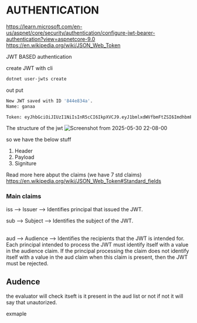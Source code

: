 # AUTHENTICATION

https://learn.microsoft.com/en-us/aspnet/core/security/authentication/configure-jwt-bearer-authentication?view=aspnetcore-9.0
https://en.wikipedia.org/wiki/JSON_Web_Token


JWT BASED authentication

create JWT with cli 

```sh
dotnet user-jwts create

```

out put 

```sh
New JWT saved with ID '844e834a'.
Name: ganaa

Token: eyJhbGciOiJIUzI1NiIsInR5cCI6IkpXVCJ9.eyJ1bmlxdWVfbmFtZSI6ImdhbmFhIiwic3ViIjoiZ2FuYWEiLCJqdGkiOiI4NDRlODM0YSIsImF1ZCI6WyJodHRwOi8vbG9jYWxob3N0OjM2MzcxIiwiaHR0cHM6Ly9sb2NhbGhvc3Q6NDQzMTYiLCJodHRwOi8vbG9jYWxob3N0OjUwNzYiLCJodHRwczovL2xvY2FsaG9zdDo3Mjk1Il0sIm5iZiI6MTc0ODYyMDUxNSwiZXhwIjoxNzU2NTY5MzE1LCJpYXQiOjE3NDg2MjA1MTUsImlzcyI6ImRvdG5ldC11c2VyLWp3dHMifQ.s35rsTUydYdyauX65IkeAzc_dyErd6ZWP4IUtHGVIlo

```

The structure of the jwt
![Screenshot from 2025-05-30 22-08-00](https://github.com/user-attachments/assets/c165864a-2b71-4888-931f-85cdaf003a04)

so we have the below stuff

1. Header
2. Payload
3. Signiture

Read more here abput the claims (we have 7 std claims)
https://en.wikipedia.org/wiki/JSON_Web_Token#Standard_fields

### Main claims

iss 	--> Issuer -->	Identifies principal that issued the JWT. 
<br/>

sub 	--> Subject -->	Identifies the subject of the JWT. 
 
<br/>
aud 	--> Audience --> Identifies the recipients that the JWT is intended for. Each principal intended to process the JWT must identify itself with a value in the audience claim. 
                       If the principal processing the claim does not identify itself with a value in the aud claim when this claim is present, then the JWT must be rejected.  



## Audence

the evaluator will check itseft is it present in the aud list or not if not it will say that unautorized.


exmaple
















